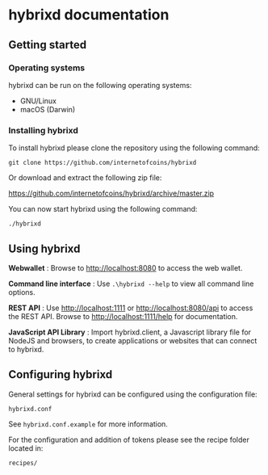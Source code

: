 # hybrixd documentation

## Getting started

### Operating systems

hybrixd can be run on the following operating systems:

- GNU/Linux
- macOS (Darwin)

### Installing hybrixd

To install hybrixd please clone the repository using the following command:

```
git clone https://github.com/internetofcoins/hybrixd
```

Or download and extract the following zip file:

<https://github.com/internetofcoins/hybrixd/archive/master.zip>

You can now start hybrixd using the following command:

```
./hybrixd
```

## Using hybrixd

**Webwallet** : Browse to <http://localhost:8080> to access the web wallet.

**Command line interface** : Use `.\hybrixd --help` to view all command line options.

**REST API** : Use  <http://localhost:1111> or <http://localhost:8080/api> to access the REST API. Browse to <http://localhost:1111/help> for documentation.

**JavaScript API Library** : Import hybrixd.client, a Javascript library file for NodeJS and browsers,  to create applications or websites that can connect to hybrixd.

## Configuring hybrixd

General settings for hybrixd can be configured using the configuration file:

```
hybrixd.conf
```

See `hybrixd.conf.example` for more information.

For the configuration and addition of tokens please see the recipe folder located in:

```
recipes/
```
